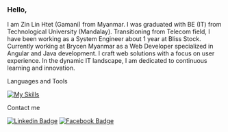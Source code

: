 <h3>Hello, </h3>

I am Zin Lin Htet (Gamani) from Myanmar. I was graduated with BE (IT) from Technological University (Mandalay). Transitioning from Telecom field, I have been working as a System Engineer about 1 year at Bliss Stock. Currently working at Brycen Myanmar as a Web Developer specialized in Angular and Java development. I craft web solutions with a focus on user experience. In the dynamic IT landscape, I am dedicated to continuous learning and innovation.

Languages and Tools

[![My Skills](https://skills.thijs.gg/icons?i=bootstrap,tailwind,javascript,vuejs,react,php,laravel,mysql,git,github,gitlab,vscode)](https://skills.thijs.gg)

Contact me

[![Linkedin Badge](https://img.shields.io/badge/Linkedin-E4405F?style=for-the-badge&logo=linkedin&logoColor=white)](https://www.linkedin.com/in/zinlinhtet) 
[![Facebook Badge](https://img.shields.io/badge/Facebook-1877F2?style=for-the-badge&logo=facebook&logoColor=white)](https://www.facebook.com/mrzinlinhtet) 
